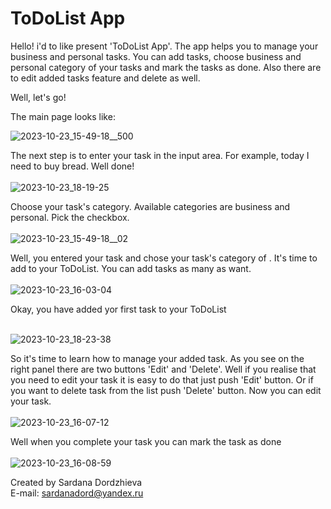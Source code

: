 # ToDoList App
Hello! i'd to like present 'ToDoList App'. The app helps you to manage your business and personal tasks.
You can add tasks, choose business and personal category of your tasks and mark the tasks as done.
Also there are to edit added tasks feature and delete as well.

Well, let's go!

The main page looks like:<br>

![2023-10-23_15-49-18__500](https://github.com/SardanaMir/neobis-front-todoList/assets/134269662/4961eeb9-9fcf-4ca3-88f3-93024ffcad5b)

The next step is to enter your task in the input area. For example, today I need to buy bread.
Well done!<br></br>
![2023-10-23_18-19-25](https://github.com/SardanaMir/neobis-front-todoList/assets/134269662/2840c956-dd3e-475b-8029-e678193d08b2)


Choose your task's category. Available categories are business and personal.
Pick the checkbox.<br></br>
![2023-10-23_15-49-18__02](https://github.com/SardanaMir/neobis-front-todoList/assets/134269662/8a0e0ce5-937e-4a88-a699-08fae290af0c)

Well, you entered your task and chose your task's category of . It's time to add to your ToDoList.
You can add tasks as many as want.<br></br>
![2023-10-23_16-03-04](https://github.com/SardanaMir/neobis-front-todoList/assets/134269662/457bdd8b-ba96-4f3d-a5bc-48a800b6fd2e)

Okay, you have added yor first task to your ToDoList<br></br>

![2023-10-23_18-23-38](https://github.com/SardanaMir/neobis-front-todoList/assets/134269662/1481ba38-49ad-464f-b49e-ed5adc7d0f2e)

So it's time to learn how to manage your added task.
As you see on the right panel there are two buttons 'Edit' and 'Delete'.
Well if you realise that you need to edit your task it is easy to do that just push 'Edit' button.
Or if you want to delete task from the list push 'Delete' button.
Now you can edit your task.<br></br>
![2023-10-23_16-07-12](https://github.com/SardanaMir/neobis-front-todoList/assets/134269662/aea793da-a5c3-4d3d-bb18-18d95e817385)

Well when you complete your task you can mark the task as done <br></br>
![2023-10-23_16-08-59](https://github.com/SardanaMir/neobis-front-todoList/assets/134269662/ea1bb73c-fb83-4177-b7e8-b0abf6351a84)


Created by Sardana Dordzhieva <br>
E-mail: sardanadord@yandex.ru
